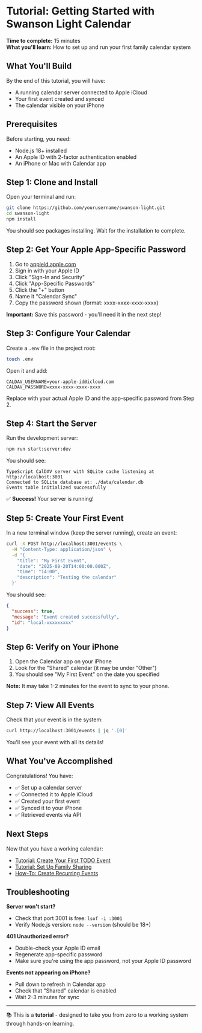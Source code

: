 # Tutorial: Getting Started with Swanson Light Calendar

**Time to complete:** 15 minutes  
**What you'll learn:** How to set up and run your first family calendar system

## What You'll Build

By the end of this tutorial, you will have:
- A running calendar server connected to Apple iCloud
- Your first event created and synced
- The calendar visible on your iPhone

## Prerequisites

Before starting, you need:
- Node.js 18+ installed
- An Apple ID with 2-factor authentication enabled
- An iPhone or Mac with Calendar app

## Step 1: Clone and Install

Open your terminal and run:

```bash
git clone https://github.com/yourusername/swanson-light.git
cd swanson-light
npm install
```

You should see packages installing. Wait for the installation to complete.

## Step 2: Get Your Apple App-Specific Password

1. Go to [appleid.apple.com](https://appleid.apple.com)
2. Sign in with your Apple ID
3. Click "Sign-In and Security"
4. Click "App-Specific Passwords"
5. Click the "+" button
6. Name it "Calendar Sync"
7. Copy the password shown (format: xxxx-xxxx-xxxx-xxxx)

**Important:** Save this password - you'll need it in the next step!

## Step 3: Configure Your Calendar

Create a `.env` file in the project root:

```bash
touch .env
```

Open it and add:

```env
CALDAV_USERNAME=your-apple-id@icloud.com
CALDAV_PASSWORD=xxxx-xxxx-xxxx-xxxx
```

Replace with your actual Apple ID and the app-specific password from Step 2.

## Step 4: Start the Server

Run the development server:

```bash
npm run start:server:dev
```

You should see:
```
TypeScript CalDAV server with SQLite cache listening at http://localhost:3001
Connected to SQLite database at: ./data/calendar.db
Events table initialized successfully
```

✅ **Success!** Your server is running!

## Step 5: Create Your First Event

In a new terminal window (keep the server running), create an event:

```bash
curl -X POST http://localhost:3001/events \
  -H "Content-Type: application/json" \
  -d '{
    "title": "My First Event",
    "date": "2025-08-20T14:00:00.000Z",
    "time": "14:00",
    "description": "Testing the calendar"
  }'
```

You should see:
```json
{
  "success": true,
  "message": "Event created successfully",
  "id": "local-xxxxxxxxx"
}
```

## Step 6: Verify on Your iPhone

1. Open the Calendar app on your iPhone
2. Look for the "Shared" calendar (it may be under "Other")
3. You should see "My First Event" on the date you specified

**Note:** It may take 1-2 minutes for the event to sync to your phone.

## Step 7: View All Events

Check that your event is in the system:

```bash
curl http://localhost:3001/events | jq '.[0]'
```

You'll see your event with all its details!

## What You've Accomplished

Congratulations! You have:
- ✅ Set up a calendar server
- ✅ Connected it to Apple iCloud
- ✅ Created your first event
- ✅ Synced it to your iPhone
- ✅ Retrieved events via API

## Next Steps

Now that you have a working calendar:
- [Tutorial: Create Your First TODO Event](./02-first-todo.md)
- [Tutorial: Set Up Family Sharing](./03-family-sharing.md)
- [How-To: Create Recurring Events](../how-to/create-recurring-events.md)

## Troubleshooting

**Server won't start?**
- Check that port 3001 is free: `lsof -i :3001`
- Verify Node.js version: `node --version` (should be 18+)

**401 Unauthorized error?**
- Double-check your Apple ID email
- Regenerate app-specific password
- Make sure you're using the app password, not your Apple ID password

**Events not appearing on iPhone?**
- Pull down to refresh in Calendar app
- Check that "Shared" calendar is enabled
- Wait 2-3 minutes for sync

---

📚 This is a **tutorial** - designed to take you from zero to a working system through hands-on learning.